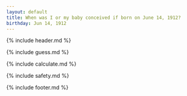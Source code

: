 ```yaml
---
layout: default
title: When was I or my baby conceived if born on June 14, 1912?
birthday: Jun 14, 1912
---
```


{% include header.md %}

{% include guess.md %}

{% include calculate.md %}

{% include safety.md %}

{% include footer.md %}



